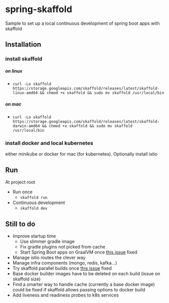 # spring-skaffold
Sample to set up a local continuous development of spring boot apps with skaffold
## Installation
### install skaffold
##### on linux
* ```curl -Lo skaffold https://storage.googleapis.com/skaffold/releases/latest/skaffold-linux-amd64 && chmod +x skaffold && sudo mv skaffold /usr/local/bin```
##### on mac
* ```curl -Lo skaffold https://storage.googleapis.com/skaffold/releases/latest/skaffold-darwin-amd64 && chmod +x skaffold && sudo mv skaffold /usr/local/bin```
### install docker and local kubernetes
either minikube or docker for mac (for kubernetes). Optionally install istio
## Run
At project root
* Run once
    * ```skaffold run```
* Continuous development
    * ```skaffold dev```
## Still to do
* Improve startup time
    * Use slimmer gradle image
    * Fix gradle plugins not picked from cache
    * Start Spring Boot apps on GraalVM once [this issue](https://jira.spring.io/browse/SPR-16991) fixed
* Manage istio routes the clever way
* Manage infra components (mongo, redis, kafka...)
* Try skaffold parallel builds once [this issue](https://github.com/GoogleContainerTools/skaffold/issues/248) fixed 
* Base docker builder images have to be deleted on each build (issue on skaffold size)
* Find a smarter way to handle cache (currently a base docker image) could be fixed if skaffold allows passing options to docker build
* Add liveness and readiness probes to k8s services